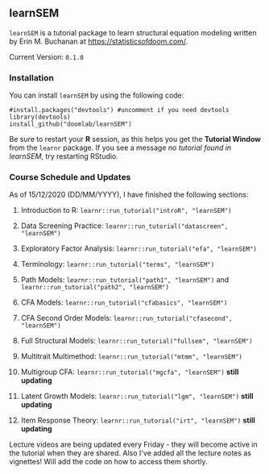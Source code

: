 ## learnSEM

`learnSEM` is a tutorial package to learn structural equation modeling written by Erin M. Buchanan at https://statisticsofdoom.com/.

Current Version: `0.1.0`

### Installation

You can install `learnSEM` by using the following code:

```
#install.packages("devtools") #uncomment if you need devtools
library(devtools)
install_github("doomlab/learnSEM")
```

Be sure to restart your **R** session, as this helps you get the **Tutorial Window** from the `learnr` package. If you see a message *no tutorial found in learnSEM*, try restarting RStudio. 

### Course Schedule and Updates

As of 15/12/2020 (DD/MM/YYYY), I have finished the following sections:

1. Introduction to R: `learnr::run_tutorial("introR", "learnSEM")`

2. Data Screening Practice: `learnr::run_tutorial("datascreen", "learnSEM")`

3. Exploratory Factor Analysis: `learnr::run_tutorial("efa", "learnSEM")`

4. Terminology: `learnr::run_tutorial("terms", "learnSEM")`

5. Path Models: `learnr::run_tutorial("path1", "learnSEM")` and `learnr::run_tutorial("path2", "learnSEM")`

6. CFA Models: `learnr::run_tutorial("cfabasics", "learnSEM")`

7. CFA Second Order Models: `learnr::run_tutorial("cfasecond", "learnSEM")`

8. Full Structural Models: `learnr::run_tutorial("fullsem", "learnSEM")`

9. Multitrait Multimethod: `learnr::run_tutorial("mtmm", "learnSEM")`

10. Multigroup CFA: `learnr::run_tutorial("mgcfa", "learnSEM")` **still updating**

11. Latent Growth Models: `learnr::run_tutorial("lgm", "learnSEM")` **still updating**

12. Item Response Theory: `learnr::run_tutorial("irt", "learnSEM")` **still updating**

Lecture videos are being updated every Friday - they will become active in the tutorial when they are shared. Also I've added all the lecture notes as vignettes! Will add the code on how to access them shortly. 
